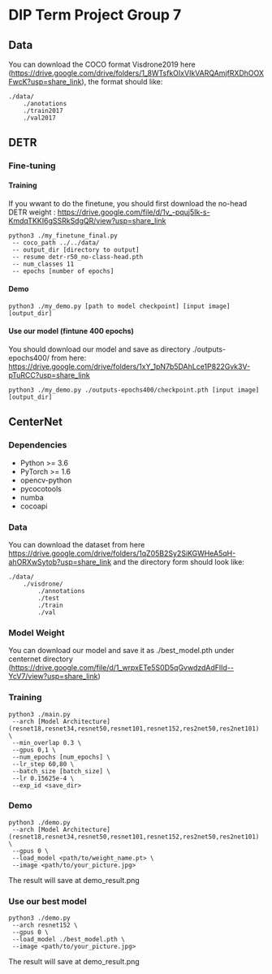 # DIP Term Project Group 7

## Data
You can download the COCO format Visdrone2019 here (https://drive.google.com/drive/folders/1_8WTsfkOIxVIkVARQAmjfRXDhOOXFwcK?usp=share_link), the format should like:
```shell
./data/
	./anotations
	./train2017
	./val2017
```


## DETR
### Fine-tuning
#### Training
If you wwant to do the finetune, you should first download the no-head DETR weight : https://drive.google.com/file/d/1v_-pquj5Ik-s-KmdqTKKI6gSSRkSdgQR/view?usp=share_link 
```shell
python3 ./my_finetune_final.py
 -- coco_path ../../data/
 -- output_dir [directory to output]
 -- resume detr-r50_no-class-head.pth
 -- num_classes 11
 -- epochs [number of epochs]
```

#### Demo
```shell
python3 ./my_demo.py [path to model checkpoint] [input image] [output_dir]
```

#### Use our model (fintune 400 epochs)
You should download our model and save as directory ./outputs-epochs400/ from here: https://drive.google.com/drive/folders/1xY_1pN7b5DAhLce1P822Gvk3V-pTuRCC?usp=share_link
```shell
python3 ./my_demo.py ./outputs-epochs400/checkpoint.pth [input image] [output_dir]
```

## CenterNet
### Dependencies

- Python >= 3.6
- PyTorch >= 1.6
- opencv-python
- pycocotools
- numba
- cocoapi


### Data
You can download the dataset from here https://drive.google.com/drive/folders/1qZ05B2Sy2SiKGWHeA5qH-ahORXwSytob?usp=share_link and the directory form should look like:
```shell
./data/
	./visdrone/
		./annotations
		./test
		./train
		./val
```

### Model Weight
You can download our model and save it as ./best_model.pth under centernet directory (https://drive.google.com/file/d/1_wrpxETe5S0D5qGvwdzdAdFlId--YcV7/view?usp=share_link)
### Training
```shell
python3 ./main.py
 --arch [Model Architecture] (resnet18,resnet34,resnet50,resnet101,resnet152,res2net50,res2net101) \
 --min_overlap 0.3 \
 --gpus 0,1 \
 --num_epochs [num_epochs] \
 --lr_step 60,80 \
 --batch_size [batch_size] \
 --lr 0.15625e-4 \
 --exp_id <save_dir>
```

### Demo
```shell
python3 ./demo.py
 --arch [Model Architecture] (resnet18,resnet34,resnet50,resnet101,resnet152,res2net50,res2net101) \
 --gpus 0 \
 --load_model <path/to/weight_name.pt> \
 --image <path/to/your_picture.jpg>
```
The result will save at demo_result.png

### Use our best model
```shell
python3 ./demo.py
 --arch resnet152 \
 --gpus 0 \
 --load_model ./best_model.pth \
 --image <path/to/your_picture.jpg>
```
The result will save at demo_result.png



